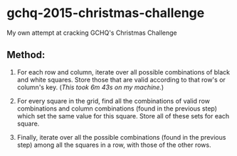 # gchq-2015-christmas-challenge
My own attempt at cracking GCHQ's Christmas Challenge

## Method:

1. For each row and column, iterate over all possible combinations of black and white squares. Store those that are valid according to that row's or column's key. (*This took 6m 43s on my machine.*)

2. For every square in the grid, find all the combinations of valid row combinations and column combinations (found in the previous step) which set the same value for this square. Store all of these sets for each square.

3. Finally, iterate over all the possible combinations (found in the previous step) among all the squares in a row, with those of the other rows.

